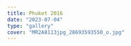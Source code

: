 ```yaml
---
title: Phuket 2016
date: "2023-07-04"
type: "gallery"
cover: "MR2A8113jpg_28693593550_o.jpg"
---
```

